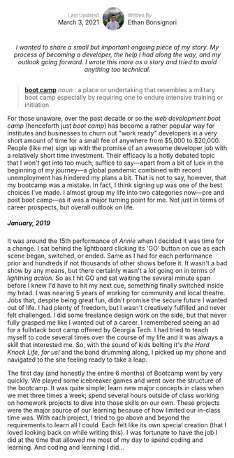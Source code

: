 <div style='display: flex; justify-content: center; align-items: center;'>
  <div style='padding-right: 8px; text-align: right;'>
    <span style='font-size: 0.8em; opacity: 0.5;'>Last Updated</span>
    <br />
    March 3, 2021
  </div>
    <img alt='Profile Pic' src='https://github.com/EthanBonsignori/portfolio/blob/master/src/assets/images/profile_pic.jpg?raw=true' height='auto' width='50' style='border-radius: 50%;' />
  <div style='padding-left: 8px'>
    <span style='font-size: 0.8em; opacity: 0.5;'>Written By</span>
    <br />
    Ethan Bonsignori
  </div>
</div>

<div style='text-align: center; font-style: italic; margin: 30px 0;'>
I wanted to share a small but important ongoing piece of my story. My process of becoming a developer, the help I had along the way, and my outlook going forward. I wrote this more as a story and tried to avoid anything too technical.
</div>

> **[boot camp](https://www.merriam-webster.com/dictionary/boot%20camp)** *noun* : a place or undertaking that resembles a military boot camp especially by requiring one to endure intensive training or initiation

For those unaware, over the past decade or so the *web development boot camp* (henceforth just *boot camp*) has become a rather popular way for institutes and businesses to churn out "work ready" developers in a very short amount of time for a small fee of anywhere from $5,000 to $20,000. People (like me) sign up with the promise of an awesome developer job with a relatively short time investment. Their efficacy is a hotly debated topic that I won't get into too much, suffice to say—apart from a bit of luck in the beginning of my journey—a global pandemic combined with record unemployment has hindered my plans a bit. That is not to say, however, that my bootcamp was a mistake. In fact, I think signing up was one of the best choices I've made. I almost group my life into two categories now—pre and post boot camp—as it was a major turning point for me. Not just in terms of career prospects, but overall outlook on life.

##### January, 2019
It was around the 15th performance of *Annie* when I decided it was time for a change. I sat behind the lightboard clicking its 'GO' button on cue as each scene began, switched, or ended. Same as I had for each performance prior and hundreds if not thousands of other shows before it. It wasn't a bad show by any means, but there certainly wasn't a lot going on in terms of *lightning action*. So as I hit GO and sat waiting the several minute span before I knew I'd have to hit my next cue, something finally switched inside my head. I was nearing 5 years of working for community and local theatre. Jobs that, despite being great fun, didn't promise the secure future I wanted out of life. I had plenty of freedom, but I wasn't creatively fulfilled and never felt challenged. I did some freelance design work on the side, but that never fully grasped me like I wanted out of a career. I remembered seeing an ad for a fullstack boot camp offered by Georgia Tech. I had tried to teach myself to code several times over the course of my life and it was always a skill that interested me. So, with the sound of kids belting *It's the Hard Knock Life, for us!* and the band drumming along, I picked up my phone and navigated to the site feeling ready to take a leap.

The first day (and honestly the entire 6 months) of Bootcamp went by very quickly. We played some icebreaker games and went over the structure of the bootcamp. It was quite simple; learn new major concepts in class when we met three times a week; spend several hours outside of class working on homework projects to dive into those skills on our own. These projects were the major source of our learning because of how limited our in-class time was. With each project, I tried to go above and beyond the requirements to learn all I could. Each felt like its own special creation (that I loved looking back on while writing this). I was fortunate to have the job I did at the time that allowed me most of my day to spend coding and learning. And coding and learning I did...



